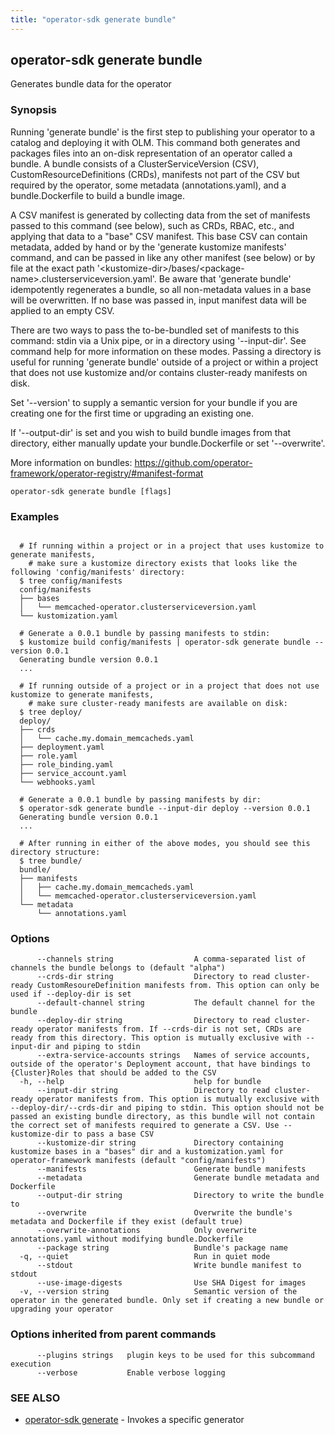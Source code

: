 ```yaml
---
title: "operator-sdk generate bundle"
---
```

## operator-sdk generate bundle

Generates bundle data for the operator

### Synopsis


Running 'generate bundle' is the first step to publishing your operator to a catalog and deploying it with OLM.
This command both generates and packages files into an on-disk representation of an operator called a bundle.
A bundle consists of a ClusterServiceVersion (CSV), CustomResourceDefinitions (CRDs),
manifests not part of the CSV but required by the operator, some metadata (annotations.yaml),
and a bundle.Dockerfile to build a bundle image.

A CSV manifest is generated by collecting data from the set of manifests passed to this command (see below),
such as CRDs, RBAC, etc., and applying that data to a "base" CSV manifest. This base CSV can contain metadata,
added by hand or by the 'generate kustomize manifests' command, and can be passed in like any other manifest
(see below) or by file at the exact path '&lt;kustomize-dir&gt;/bases/&lt;package-name&gt;.clusterserviceversion.yaml'.
Be aware that 'generate bundle' idempotently regenerates a bundle, so all non-metadata values in a base
will be overwritten. If no base was passed in, input manifest data will be applied to an empty CSV.

There are two ways to pass the to-be-bundled set of manifests to this command: stdin via a Unix pipe,
or in a directory using '--input-dir'. See command help for more information on these modes.
Passing a directory is useful for running 'generate bundle' outside of a project or within a project
that does not use kustomize and/or contains cluster-ready manifests on disk.

Set '--version' to supply a semantic version for your bundle if you are creating one
for the first time or upgrading an existing one.

If '--output-dir' is set and you wish to build bundle images from that directory,
either manually update your bundle.Dockerfile or set '--overwrite'.

More information on bundles:
https://github.com/operator-framework/operator-registry/#manifest-format


```
operator-sdk generate bundle [flags]
```

### Examples

```

  # If running within a project or in a project that uses kustomize to generate manifests,
	# make sure a kustomize directory exists that looks like the following 'config/manifests' directory:
  $ tree config/manifests
  config/manifests
  ├── bases
  │   └── memcached-operator.clusterserviceversion.yaml
  └── kustomization.yaml

  # Generate a 0.0.1 bundle by passing manifests to stdin:
  $ kustomize build config/manifests | operator-sdk generate bundle --version 0.0.1
  Generating bundle version 0.0.1
  ...

  # If running outside of a project or in a project that does not use kustomize to generate manifests,
	# make sure cluster-ready manifests are available on disk:
  $ tree deploy/
  deploy/
  ├── crds
  │   └── cache.my.domain_memcacheds.yaml
  ├── deployment.yaml
  ├── role.yaml
  ├── role_binding.yaml
  ├── service_account.yaml
  └── webhooks.yaml

  # Generate a 0.0.1 bundle by passing manifests by dir:
  $ operator-sdk generate bundle --input-dir deploy --version 0.0.1
  Generating bundle version 0.0.1
  ...

  # After running in either of the above modes, you should see this directory structure:
  $ tree bundle/
  bundle/
  ├── manifests
  │   ├── cache.my.domain_memcacheds.yaml
  │   └── memcached-operator.clusterserviceversion.yaml
  └── metadata
      └── annotations.yaml

```

### Options

```
      --channels string                  A comma-separated list of channels the bundle belongs to (default "alpha")
      --crds-dir string                  Directory to read cluster-ready CustomResoureDefinition manifests from. This option can only be used if --deploy-dir is set
      --default-channel string           The default channel for the bundle
      --deploy-dir string                Directory to read cluster-ready operator manifests from. If --crds-dir is not set, CRDs are ready from this directory. This option is mutually exclusive with --input-dir and piping to stdin
      --extra-service-accounts strings   Names of service accounts, outside of the operator's Deployment account, that have bindings to {Cluster}Roles that should be added to the CSV
  -h, --help                             help for bundle
      --input-dir string                 Directory to read cluster-ready operator manifests from. This option is mutually exclusive with --deploy-dir/--crds-dir and piping to stdin. This option should not be passed an existing bundle directory, as this bundle will not contain the correct set of manifests required to generate a CSV. Use --kustomize-dir to pass a base CSV
      --kustomize-dir string             Directory containing kustomize bases in a "bases" dir and a kustomization.yaml for operator-framework manifests (default "config/manifests")
      --manifests                        Generate bundle manifests
      --metadata                         Generate bundle metadata and Dockerfile
      --output-dir string                Directory to write the bundle to
      --overwrite                        Overwrite the bundle's metadata and Dockerfile if they exist (default true)
      --overwrite-annotations            Only overwrite annotations.yaml without modifying bundle.Dockerfile
      --package string                   Bundle's package name
  -q, --quiet                            Run in quiet mode
      --stdout                           Write bundle manifest to stdout
      --use-image-digests                Use SHA Digest for images
  -v, --version string                   Semantic version of the operator in the generated bundle. Only set if creating a new bundle or upgrading your operator
```

### Options inherited from parent commands

```
      --plugins strings   plugin keys to be used for this subcommand execution
      --verbose           Enable verbose logging
```

### SEE ALSO

* [operator-sdk generate](../operator-sdk_generate)	 - Invokes a specific generator

